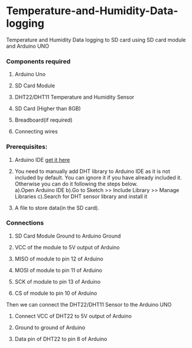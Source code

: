 # Temperature-and-Humidity-Data-logging
Temperature and Humidity Data logging to SD card using SD card module and Arduino UNO

### Components required
  1. Arduino Uno
  
  2. SD Card Module
  
  3. DHT22/DHT11 Temperature and Humidity Sensor
  
  4. SD Card (Higher than 8GB)
  
  5. Breadboard(if required)
  
  6. Connecting wires
  
### Prerequisites:
 1. Arduino IDE [get it here](https://arduino.en.softonic.com/)
 
 2. You need to manually add DHT library to Arduino IDE as it is not included by default. You can ignore it if you have already included it. Otherwise you can do it following the     steps below.<br>
      a).Open Arduino IDE
      b).Go to Sketch >> Include Library >> Manage Libraries
      c).Search for DHT sensor library and install it
 
 3. A file to store data(in the SD card). 
 
 ### Connections
 
 1. SD Card Module Ground to Arduino Ground
 
 2. VCC of the module to 5V output of Arduino
 
 3. MISO of module to pin 12 of Arduino
 
 4. MOSI of module to pin 11 of Arduino
 
 5. SCK of module to pin 13 of Arduino
 
 6. CS of module to pin 10 of Arduino
 
 Then we can connect the DHT22/DHT11 Sensor to the Arduino UNO
 
 1. Connect VCC of DHT22 to 5V output of Arduino
 
 2. Ground to ground of Arduino
 
 3. Data pin of DHT22 to pin 8 of Arduino
